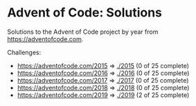 # Advent of Code: Solutions
Solutions to the Advent of Code project by year from https://adventofcode.com.

Challenges:
- https://adventofcode.com/2015 => [./2015](2015) (0 of 25 complete)
- https://adventofcode.com/2016 => [./2016](2016) (0 of 25 complete)
- https://adventofcode.com/2017 => [./2017](2017) (0 of 25 complete)
- https://adventofcode.com/2018 => [./2018](2018) (0 of 25 complete)
- https://adventofcode.com/2019 => [./2019](2019) (2 of 25 complete)
